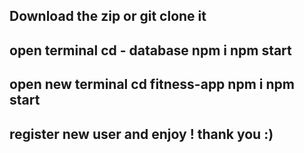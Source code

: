 Download the zip or git clone it 
-----------------------------------
open terminal
cd - database 
npm i 
npm start 
-----------------------------------
open new terminal 
cd fitness-app
npm i 
npm start
-----------------------------------
register new user and enjoy ! thank you :)
-----------------------------------
